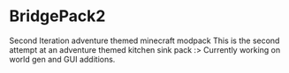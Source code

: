 # BridgePack2
Second Iteration adventure themed minecraft modpack
This is the second attempt at an adventure themed kitchen sink pack :> Currently working on world gen and GUI additions.
